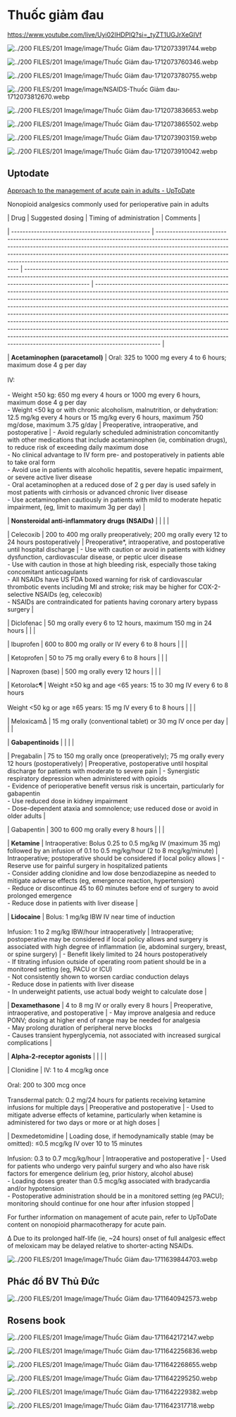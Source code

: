 # Thuốc giảm đau  
  
https://www.youtube.com/live/Uyi02IHDPIQ?si=_tyZT1UGJrXeGIVf  
  
  
![../200 FILES/201 Image/image/Thuốc Giảm đau-1712073391744.webp](../200%20FILES/201%20Image/image/Thu%E1%BB%91c%20Gi%E1%BA%A3m%20%C4%91au-1712073391744.webp)  
![../200 FILES/201 Image/image/Thuốc Giảm đau-1712073760346.webp](../200%20FILES/201%20Image/image/Thu%E1%BB%91c%20Gi%E1%BA%A3m%20%C4%91au-1712073760346.webp)  
![../200 FILES/201 Image/image/Thuốc Giảm đau-1712073780755.webp](../200%20FILES/201%20Image/image/Thu%E1%BB%91c%20Gi%E1%BA%A3m%20%C4%91au-1712073780755.webp)  
![../200 FILES/201 Image/image/NSAIDS-Thuốc Giảm đau-1712073812670.webp](../200%20FILES/201%20Image/image/NSAIDS-Thu%E1%BB%91c%20Gi%E1%BA%A3m%20%C4%91au-1712073812670.webp)  
![../200 FILES/201 Image/image/Thuốc Giảm đau-1712073836653.webp](../200%20FILES/201%20Image/image/Thu%E1%BB%91c%20Gi%E1%BA%A3m%20%C4%91au-1712073836653.webp)  
![../200 FILES/201 Image/image/Thuốc Giảm đau-1712073865502.webp](../200%20FILES/201%20Image/image/Thu%E1%BB%91c%20Gi%E1%BA%A3m%20%C4%91au-1712073865502.webp)  
![../200 FILES/201 Image/image/Thuốc Giảm đau-1712073903159.webp](../200%20FILES/201%20Image/image/Thu%E1%BB%91c%20Gi%E1%BA%A3m%20%C4%91au-1712073903159.webp)  
![../200 FILES/201 Image/image/Thuốc Giảm đau-1712073910042.webp](../200%20FILES/201%20Image/image/Thu%E1%BB%91c%20Gi%E1%BA%A3m%20%C4%91au-1712073910042.webp)  
  
## Uptodate  
[Approach to the management of acute pain in adults - UpToDate](https://www.uptodate.com/contents/approach-to-the-management-of-acute-pain-in-adults)  
Nonopioid analgesics commonly used for perioperative pain in adults  
  
| Drug                                              | Suggested dosing                                                                                                                                                                                                                                                                                                                                      | Timing of administration                                                                                                                                                            | Comments                                                                                                                                                                                                                                                                                                                                                                                                                                                                                                                                                                                                                                                                |  
| ------------------------------------------------- | ----------------------------------------------------------------------------------------------------------------------------------------------------------------------------------------------------------------------------------------------------------------------------------------------------------------------------------------------------- | ----------------------------------------------------------------------------------------------------------------------------------------------------------------------------------- | ----------------------------------------------------------------------------------------------------------------------------------------------------------------------------------------------------------------------------------------------------------------------------------------------------------------------------------------------------------------------------------------------------------------------------------------------------------------------------------------------------------------------------------------------------------------------------------------------------------------------------------------------------------------------- |  
| **Acetaminophen (paracetamol)**                   | Oral: 325 to 1000 mg every 4 to 6 hours; maximum dose 4 g per day<br><br>IV:<br><br>- Weight ≥50 kg: 650 mg every 4 hours or 1000 mg every 6 hours, maximum dose 4 g per day<br>- Weight <50 kg or with chronic alcoholism, malnutrition, or dehydration: 12.5 mg/kg every 4 hours or 15 mg/kg every 6 hours, maximum 750 mg/dose, maximum 3.75 g/day | Preoperative, intraoperative, and postoperative                                                                                                                                     | - Avoid regularly scheduled administration concomitantly with other medications that include acetaminophen (ie, combination drugs), to reduce risk of exceeding daily maximum dose<br>- No clinical advantage to IV form pre- and postoperatively in patients able to take oral form<br>- Avoid use in patients with alcoholic hepatitis, severe hepatic impairment, or severe active liver disease<br>- Oral acetaminophen at a reduced dose of 2 g per day is used safely in most patients with cirrhosis or advanced chronic liver disease<br>- Use acetaminophen cautiously in patients with mild to moderate hepatic impairment, (eg, limit to maximum 3g per day) |  
| **Nonsteroidal anti-inflammatory drugs (NSAIDs)** |                                                                                                                                                                                                                                                                                                                                                       |                                                                                                                                                                                     |                                                                                                                                                                                                                                                                                                                                                                                                                                                                                                                                                                                                                                                                         |  
| Celecoxib                                         | 200 to 400 mg orally preoperatively; 200 mg orally every 12 to 24 hours postoperatively                                                                                                                                                                                                                                                               | Preoperative*, intraoperative, and postoperative until hospital discharge                                                                                                           | - Use with caution or avoid in patients with kidney dysfunction, cardiovascular disease, or peptic ulcer disease<br>- Use with caution in those at high bleeding risk, especially those taking concomitant anticoagulants<br>- All NSAIDs have US FDA boxed warning for risk of cardiovascular thrombotic events including MI and stroke; risk may be higher for COX-2-selective NSAIDs (eg, celecoxib)<br>- NSAIDs are contraindicated for patients having coronary artery bypass surgery                                                                                                                                                                              |  
| Diclofenac                                        | 50 mg orally every 6 to 12 hours, maximum 150 mg in 24 hours                                                                                                                                                                                                                                                                                          |                                                                                                                                                                                     |                                                                                                                                                                                                                                                                                                                                                                                                                                                                                                                                                                                                                                                                         |  
| Ibuprofen                                         | 600 to 800 mg orally or IV every 6 to 8 hours                                                                                                                                                                                                                                                                                                         |                                                                                                                                                                                     |                                                                                                                                                                                                                                                                                                                                                                                                                                                                                                                                                                                                                                                                         |  
| Ketoprofen                                        | 50 to 75 mg orally every 6 to 8 hours                                                                                                                                                                                                                                                                                                                 |                                                                                                                                                                                     |                                                                                                                                                                                                                                                                                                                                                                                                                                                                                                                                                                                                                                                                         |  
| Naproxen (base)                                   | 500 mg orally every 12 hours                                                                                                                                                                                                                                                                                                                          |                                                                                                                                                                                     |                                                                                                                                                                                                                                                                                                                                                                                                                                                                                                                                                                                                                                                                         |  
| Ketorolac¶                                        | Weight ≥50 kg and age <65 years: 15 to 30 mg IV every 6 to 8 hours<br><br>Weight <50 kg or age ≥65 years: 15 mg IV every 6 to 8 hours                                                                                                                                                                                                                 |                                                                                                                                                                                     |                                                                                                                                                                                                                                                                                                                                                                                                                                                                                                                                                                                                                                                                         |  
| MeloxicamΔ                                        | 15 mg orally (conventional tablet) or 30 mg IV once per day                                                                                                                                                                                                                                                                                           |                                                                                                                                                                                     |                                                                                                                                                                                                                                                                                                                                                                                                                                                                                                                                                                                                                                                                         |  
| **Gabapentinoids**                                |                                                                                                                                                                                                                                                                                                                                                       |                                                                                                                                                                                     |                                                                                                                                                                                                                                                                                                                                                                                                                                                                                                                                                                                                                                                                         |  
| Pregabalin                                        | 75 to 150 mg orally once (preoperatively); 75 mg orally every 12 hours (postoperatively)                                                                                                                                                                                                                                                              | Preoperative, postoperative until hospital discharge for patients with moderate to severe pain                                                                                      | - Synergistic respiratory depression when administered with opioids<br>- Evidence of perioperative benefit versus risk is uncertain, particularly for gabapentin<br>- Use reduced dose in kidney impairment<br>- Dose-dependent ataxia and somnolence; use reduced dose or avoid in older adults                                                                                                                                                                                                                                                                                                                                                                        |  
| Gabapentin                                        | 300 to 600 mg orally every 8 hours                                                                                                                                                                                                                                                                                                                    |                                                                                                                                                                                     |                                                                                                                                                                                                                                                                                                                                                                                                                                                                                                                                                                                                                                                                         |  
| **Ketamine**                                      | Intraoperative: Bolus 0.25 to 0.5 mg/kg IV (maximum 35 mg) followed by an infusion of 0.1 to 0.5 mg/kg/hour (2 to 8 mcg/kg/minute)                                                                                                                                                                                                                    | Intraoperative; postoperative should be considered if local policy allows                                                                                                           | - Reserve use for painful surgery in hospitalized patients<br>- Consider adding clonidine and low dose benzodiazepine as needed to mitigate adverse effects (eg, emergence reaction, hypertension)<br>- Reduce or discontinue 45 to 60 minutes before end of surgery to avoid prolonged emergence<br>- Reduce dose in patients with liver disease                                                                                                                                                                                                                                                                                                                       |  
| **Lidocaine**                                     | Bolus: 1 mg/kg IBW IV near time of induction<br><br>Infusion: 1 to 2 mg/kg IBW/hour intraoperatively                                                                                                                                                                                                                                                  | Intraoperative; postoperative may be considered if local policy allows and surgery is associated with high degree of inflammation (ie, abdominal surgery, breast, or spine surgery) | - Benefit likely limited to 24 hours postoperatively<br>- If titrating infusion outside of operating room patient should be in a monitored setting (eg, PACU or ICU)<br>- Not consistently shown to worsen cardiac conduction delays<br>- Reduce dose in patients with liver disease<br>- In underweight patients, use actual body weight to calculate dose                                                                                                                                                                                                                                                                                                             |  
| **Dexamethasone**                                 | 4 to 8 mg IV or orally every 8 hours                                                                                                                                                                                                                                                                                                                  | Preoperative, intraoperative, and postoperative                                                                                                                                     | - May improve analgesia and reduce PONV; dosing at higher end of range may be needed for analgesia<br>- May prolong duration of peripheral nerve blocks<br>- Causes transient hyperglycemia, not associated with increased surgical complications                                                                                                                                                                                                                                                                                                                                                                                                                       |  
| **Alpha-2-receptor agonists**                     |                                                                                                                                                                                                                                                                                                                                                       |                                                                                                                                                                                     |                                                                                                                                                                                                                                                                                                                                                                                                                                                                                                                                                                                                                                                                         |  
| Clonidine                                         | IV: 1 to 4 mcg/kg once<br><br>Oral: 200 to 300 mcg once<br><br>Transdermal patch: 0.2 mg/24 hours for patients receiving ketamine infusions for multiple days                                                                                                                                                                                         | Preoperative and postoperative                                                                                                                                                      | - Used to mitigate adverse effects of ketamine, particularly when ketamine is administered for two days or more or at high doses                                                                                                                                                                                                                                                                                                                                                                                                                                                                                                                                        |  
| Dexmedetomidine                                   | Loading dose, if hemodynamically stable (may be omitted): ≤0.5 mcg/kg IV over 10 to 15 minutes<br><br>Infusion: 0.3 to 0.7 mcg/kg/hour                                                                                                                                                                                                                | Intraoperative and postoperative                                                                                                                                                    | - Used for patients who undergo very painful surgery and who also have risk factors for emergence delirium (eg, prior history, alcohol abuse)<br>- Loading doses greater than 0.5 mcg/kg associated with bradycardia and/or hypotension<br>- Postoperative administration should be in a monitored setting (eg PACU); monitoring should continue for one hour after infusion stopped                                                                                                                                                                                                                                                                                    |  
  
For further information on management of acute pain, refer to UpToDate content on nonopioid pharmacotherapy for acute pain.  
  
Δ Due to its prolonged half-life (ie, ~24 hours) onset of full analgesic effect of meloxicam may be delayed relative to shorter-acting NSAIDs.  
  
![../200 FILES/201 Image/image/Thuốc Giảm đau-1711639844703.webp](../200%20FILES/201%20Image/image/Thu%E1%BB%91c%20Gi%E1%BA%A3m%20%C4%91au-1711639844703.webp)  
  
## Phác đồ BV Thủ Đức  
  
![../200 FILES/201 Image/image/Thuốc Giảm đau-1711640942573.webp](../200%20FILES/201%20Image/image/Thu%E1%BB%91c%20Gi%E1%BA%A3m%20%C4%91au-1711640942573.webp)  
  
## Rosens book  
![../200 FILES/201 Image/image/Thuốc Giảm đau-1711642172147.webp](../200%20FILES/201%20Image/image/Thu%E1%BB%91c%20Gi%E1%BA%A3m%20%C4%91au-1711642172147.webp)  
  
  
![../200 FILES/201 Image/image/Thuốc Giảm đau-1711642256836.webp](../200%20FILES/201%20Image/image/Thu%E1%BB%91c%20Gi%E1%BA%A3m%20%C4%91au-1711642256836.webp)  
  
![../200 FILES/201 Image/image/Thuốc Giảm đau-1711642268655.webp](../200%20FILES/201%20Image/image/Thu%E1%BB%91c%20Gi%E1%BA%A3m%20%C4%91au-1711642268655.webp)  
  
![../200 FILES/201 Image/image/Thuốc Giảm đau-1711642295250.webp](../200%20FILES/201%20Image/image/Thu%E1%BB%91c%20Gi%E1%BA%A3m%20%C4%91au-1711642295250.webp)  
  
![../200 FILES/201 Image/image/Thuốc Giảm đau-1711642229382.webp](../200%20FILES/201%20Image/image/Thu%E1%BB%91c%20Gi%E1%BA%A3m%20%C4%91au-1711642229382.webp)  
  
![../200 FILES/201 Image/image/Thuốc Giảm đau-1711642317718.webp](../200%20FILES/201%20Image/image/Thu%E1%BB%91c%20Gi%E1%BA%A3m%20%C4%91au-1711642317718.webp)  
